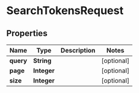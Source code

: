 

# SearchTokensRequest


## Properties

| Name | Type | Description | Notes |
|------------ | ------------- | ------------- | -------------|
|**query** | **String** |  |  [optional] |
|**page** | **Integer** |  |  [optional] |
|**size** | **Integer** |  |  [optional] |



